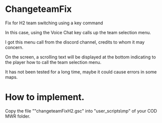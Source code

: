 # ChangeteamFix
Fix for H2 team switching using a key command

In this case, using the Voice Chat key calls up the team selection menu. 

I got this menu call from the discord channel, credits to whom it may concern.

On the screen, a scrolling text will be displayed at the bottom indicating to the player how to call the team selection menu.

It has not been tested for a long time, maybe it could cause errors in some maps.


# How to implement.

Copy the file ""changeteamFixH2.gsc" into "user_scripts\mp" of your COD MWR folder.

